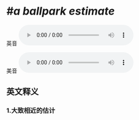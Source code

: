 # ***\#a ballpark estimate*** 
英音
<audio src="./media/a ballpark estimate1_AAC.aac" controls="controls"></audio>

美音
<audio src="./media/a ballpark estimat2_AAC.aac" controls="controls"></audio>



  

英文释义
---
### 1.**大致相近的估计**  



